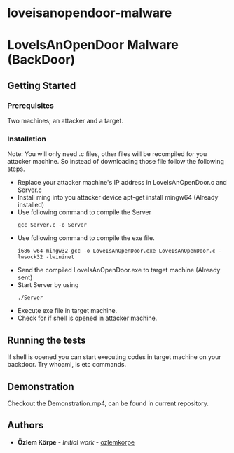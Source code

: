 # loveisanopendoor-malware

# LoveIsAnOpenDoor Malware (BackDoor)


## Getting Started



### Prerequisites
Two machines; an attacker and a target.

### Installation
Note: You will only need .c files, other files will be recompiled for you attacker machine. 
So instead of downloading those file follow the following steps.

- Replace your attacker machine's IP address in LoveIsAnOpenDoor.c and Server.c 
- Install ming into you attacker device apt-get install mingw64 (Already installed)
- Use following command to compile the Server
	```
	gcc Server.c -o Server 
	```
- Use following command to compile the exe file. 
	```
	i686-w64-mingw32-gcc -o LoveIsAnOpenDoor.exe LoveIsAnOpenDoor.c -lwsock32 -lwininet 
	```
- Send the compiled LoveIsAnOpenDoor.exe to target machine  (Already sent)
- Start Server by using 
	```
	./Server
	```
- Execute exe file in target machine.
- Check for if shell is opened in attacker machine.

## Running the tests
If shell is opened you can start executing codes in target machine on your backdoor.
Try whoami, ls etc commands.



## Demonstration
Checkout the Demonstration.mp4, can be found in current repository.

## Authors

* **Özlem Körpe** - *Initial work* - [ozlemkorpe](https://github.com/ozlemkorpe)
